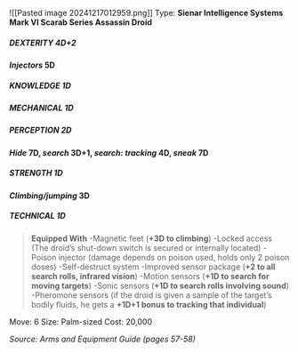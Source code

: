 ![[Pasted image 20241217012959.png]]
Type: **Sienar Intelligence Systems Mark VI Scarab Series Assassin Droid**
##### DEXTERITY 4D+2
***Injectors* 5D**
##### KNOWLEDGE 1D
##### MECHANICAL 1D
##### PERCEPTION 2D
***Hide* 7D, *search* 3D+1, *search: tracking* 4D, *sneak* 7D**
##### STRENGTH 1D
***Climbing/jumping* 3D**
##### TECHNICAL 1D

> **Equipped With**
> -Magnetic feet (**+3D to climbing**)
> -Locked access (The droid’s shut-down switch is secured or internally located)
> -Poison injector (damage depends on poison used, holds only 2 poison doses)
> -Self-destruct system
> -Improved sensor package (**+2 to all search rolls, infrared vision**)
> -Motion sensors (**+1D to search for moving targets**)
> -Sonic sensors (**+1D to search rolls involving sound**)
> -Pheromone sensors (if the droid is given a sample of the target’s bodily fluids, he gets a **+1D+1 bonus to tracking that individual**)

Move: 6
Size: Palm-sized
Cost: 20,000

*Source: Arms and Equipment Guide (pages 57-58)*